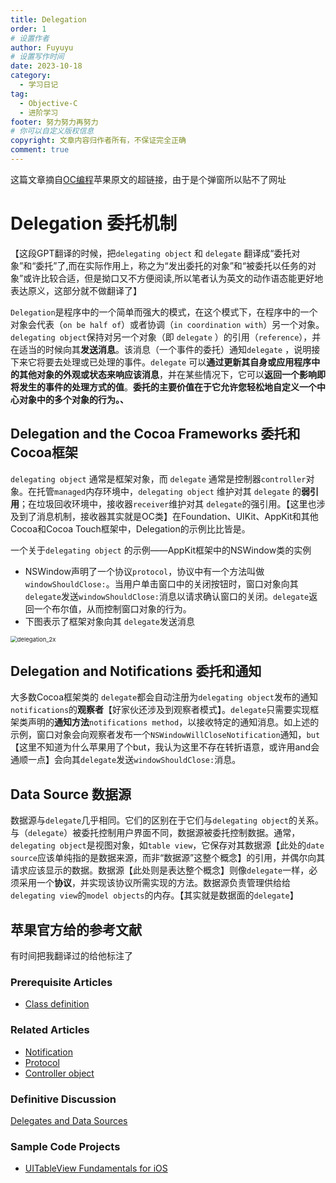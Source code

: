 ```yaml
---
title: Delegation
order: 1
# 设置作者
author: Fuyuyu
# 设置写作时间
date: 2023-10-18
category:
  - 学习日记
tag:
  - Objective-C
  - 进阶学习
footer: 努力努力再努力
# 你可以自定义版权信息
copyright: 文章内容归作者所有，不保证完全正确
comment: true
---
```


这篇文章摘自[OC编程](/tec/basic/OC编程指南.md)苹果原文的超链接，由于是个弹窗所以贴不了网址

# Delegation 委托机制

【这段GPT翻译的时候，把`delegating object` 和 `delegate` 翻译成“委托对象”和“委托”了,而在实际作用上，称之为“发出委托的对象”和“被委托以任务的对象”或许比较合适，但是拗口又不方便阅读,所以笔者认为英文的动作语态能更好地表达原义，这部分就不做翻译了】

​	`Delegation`是程序中的一个简单而强大的模式，在这个模式下，在程序中的一个对象会代表（`on be half of`）或者协调（`in coordination with`）另一个对象。`delegating object`保持对另一个对象（即 `delegate` ）的引用（`reference`），并在适当的时候向其**发送消息**。该消息（一个事件的委托）通知`delegate` ，说明接下来它将要去处理或已处理的事件。`delegate` 可以**通过更新其自身或应用程序中的其他对象的外观或状态来响应该消息**，并在某些情况下，它可以**返回一个影响即将发生的事件的处理方式的值**。**委托的主要价值在于它允许您轻松地自定义一个中心对象中的多个对象的行为。、**

## Delegation and the Cocoa Frameworks 委托和Cocoa框架

`delegating object` 通常是框架对象，而 `delegate` 通常是控制器`controller`对象。在托管`managed`内存环境中，`delegating object` 维护对其 `delegate` 的**弱引用**；在垃圾回收环境中，接收器`receiver`维护对其 `delegate`的强引用。【这里也涉及到了消息机制，接收器其实就是OC类】在Foundation、UIKit、AppKit和其他Cocoa和Cocoa Touch框架中，Delegation的示例比比皆是。

一个关于`delegating object` 的示例——AppKit框架中的NSWindow类的实例

- NSWindow声明了一个协议`protocol`，协议中有一个方法叫做`windowShouldClose:`。当用户单击窗口中的关闭按钮时，窗口对象向其 `delegate`发送`windowShouldClose:`消息以请求确认窗口的关闭。`delegate`返回一个布尔值，从而控制窗口对象的行为。
- 下图表示了框架对象向其 `delegate`发送消息

<img src="https://developer.apple.com/library/archive/documentation/General/Conceptual/DevPedia-CocoaCore/Art/delegation_2x.png" alt="delegation_2x" style="zoom:67%;" />

## Delegation and Notifications 委托和通知

大多数Cocoa框架类的 `delegate`都会自动注册为`delegating object`发布的通知`notifications`的**观察者**【好家伙还涉及到观察者模式】。`delegate`只需要实现框架类声明的**通知方法**`notifications method`，以接收特定的通知消息。如上述的示例，窗口对象会向观察者发布一个`NSWindowWillCloseNotification`通知，`but`【这里不知道为什么苹果用了个but，我认为这里不存在转折语意，或许用and会通顺一点】会向其`delegate`发送`windowShouldClose:`消息。

## Data Source 数据源

数据源与`delegate`几乎相同。它们的区别在于它们与`delegating object`的关系。与（`delegate`）被委托控制用户界面不同，数据源被委托控制数据。通常，`delegating object`是视图对象，如`table view`，它保存对其数据源【此处的`date source`应该单纯指的是数据来源，而非“数据源”这整个概念】的引用，并偶尔向其请求应该显示的数据。数据源【此处则是表达整个概念】则像`delegate`一样，必须采用一个**协议**，并实现该协议所需实现的方法。数据源负责管理供给给`delegating view`的`model objects`的内存。【其实就是数据面的`delegate`】

## 苹果官方给的参考文献

有时间把我翻译过的给他标注了

### Prerequisite Articles

- [Class definition](https://developer.apple.com/library/archive/documentation/General/Conceptual/DevPedia-CocoaCore/ClassDefinition.html#//apple_ref/doc/uid/TP40008195-CH6-SW1)

### Related Articles

- [Notification](https://developer.apple.com/library/archive/documentation/General/Conceptual/DevPedia-CocoaCore/Notification.html#//apple_ref/doc/uid/TP40008195-CH35-SW1)
- [Protocol](https://developer.apple.com/library/archive/documentation/General/Conceptual/DevPedia-CocoaCore/Protocol.html#//apple_ref/doc/uid/TP40008195-CH45-SW1)
- [Controller object](https://developer.apple.com/library/archive/documentation/General/Conceptual/DevPedia-CocoaCore/ControllerObject.html#//apple_ref/doc/uid/TP40008195-CH11-SW1)

### Definitive Discussion

[Delegates and Data Sources](https://developer.apple.com/library/archive/documentation/General/Conceptual/CocoaEncyclopedia/DelegatesandDataSources/DelegatesandDataSources.html#//apple_ref/doc/uid/TP40010810-CH11)

### Sample Code Projects

- [UITableView Fundamentals for iOS](https://developer.apple.com/library/archive/samplecode/TableViewSuite/Introduction/Intro.html#//apple_ref/doc/uid/DTS40007318)